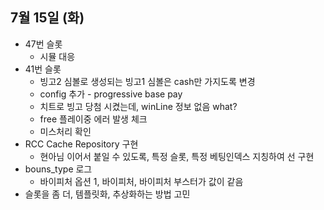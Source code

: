 
## 7월 15일 (화)

- 47번 슬롯
	- 시뮬 대응
- 41번 슬롯
	- 빙고2 심볼로 생성되는 빙고1 심볼은 cash만 가지도록 변경
	- config 추가 - progressive base pay
	- 치트로 빙고 당첨 시켰는데, winLine 정보 없음 what?
	- free 플레이중 에러 발생 체크
	- 미스처리 확인
- RCC Cache Repository 구현
	- 현아님 이어서 붙일 수 있도록, 특정 슬롯, 특정 베팅인덱스 지칭하여 선 구현
- bouns_type 로그
	- 바이피처 옵션 1, 바이피처, 바이피처 부스터가 값이 같음
- 슬롯을 좀 더, 템플릿화, 추상화하는 방법 고민